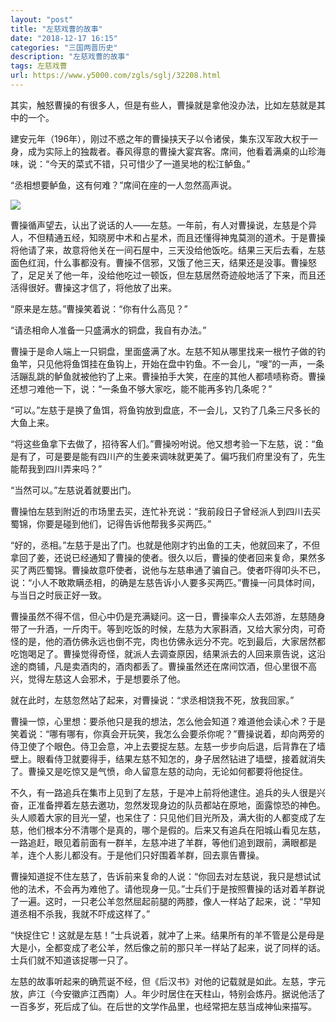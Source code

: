 ```yaml
---
layout: "post"
title: "左慈戏曹的故事"
date: "2018-12-17 16:15"
categories: "三国两晋历史"
description: "左慈戏曹的故事"
tags: 左慈戏曹
url: https://www.y5000.com/zgls/sglj/32208.html
---
```






其实，触怒曹操的有很多人，但是有些人，曹操就是拿他没办法，比如左慈就是其中的一个。

建安元年（196年），刚过不惑之年的曹操挟天子以令诸侯，集东汉军政大权于一身，成为实际上的独裁者。春风得意的曹操大宴宾客。席间，他看着满桌的山珍海味，说：“今天的菜式不错，只可惜少了一道吴地的松江鲈鱼。”

“丞相想要鲈鱼，这有何难？”席间在座的一人忽然高声说。

![](https://img.y5000.com/uploads/allimg/180828/8-1PRQ0405RN.jpg)

曹操循声望去，认出了说话的人——左慈。一年前，有人对曹操说，左慈是个异人，不但精通五经，知晓房中术和占星术，而且还懂得神鬼莫测的道术。于是曹操将他请了来，故意将他关在一间石屋中，三天没给他饭吃。结果三天后去看，左慈面色红润，什么事都没有。曹操不信邪，又饿了他三天，结果还是没事。曹操怒了，足足关了他一年，没给他吃过一顿饭，但左慈居然奇迹般地活了下来，而且还活得很好。曹操这才信了，将他放了出来。

“原来是左慈。”曹操笑着说：“你有什么高见？”

“请丞相命人准备一只盛满水的铜盘，我自有办法。”

曹操于是命人端上一只铜盘，里面盛满了水。左慈不知从哪里找来一根竹子做的钓鱼竿，只见他将鱼饵挂在鱼钩上，开始在盘中钓鱼。不一会儿，“嗖”的一声，一条活蹦乱跳的鲈鱼就被他钓了上来。曹操拍手大笑，在座的其他人都啧啧称奇。曹操还想刁难他一下，说：“一条鱼不够大家吃，能不能再多钓几条呢？”

“可以。”左慈于是换了鱼饵，将鱼钩放到盘底，不一会儿，又钓了几条三尺多长的大鱼上来。

“将这些鱼拿下去做了，招待客人们。”曹操吩咐说。他又想考验一下左慈，说：“鱼是有了，可是要是能有四川产的生姜来调味就更美了。偏巧我们府里没有了，先生能帮我到四川弄来吗？”

“当然可以。”左慈说着就要出门。

曹操怕左慈到附近的市场里去买，连忙补充说：“我前段日子曾经派人到四川去买蜀锦，你要是碰到他们，记得告诉他帮我多买两匹。”

“好的，丞相。”左慈于是出了门。也就是他刚才钓出鱼的工夫，他就回来了，不但拿回了姜，还说已经通知了曹操的使者。很久以后，曹操的使者回来复命，果然多买了两匹蜀锦。曹操故意吓使者，说他与左慈串通了骗自己。使者吓得叩头不已，说：“小人不敢欺瞒丞相，的确是左慈告诉小人要多买两匹。”曹操一问具体时间，与当日之时辰正好一致。

曹操虽然不得不信，但心中仍是充满疑问。这一日，曹操率众人去郊游，左慈随身带了一升酒，一斤肉干。等到吃饭的时候，左慈为大家斟酒，又给大家分肉，可奇怪的是，他的酒仿佛永远也倒不完，肉也仿佛永远分不完。吃到最后，大家居然都吃饱喝足了。曹操觉得奇怪，就派人去调查原因，结果派去的人回来禀告说，这沿途的商铺，凡是卖酒肉的，酒肉都丢了。曹操虽然还在席间饮酒，但心里很不高兴，觉得左慈这人会邪术，于是想要杀了他。

就在此时，左慈忽然站了起来，对曹操说：“求丞相饶我不死，放我回家。”

曹操一惊，心里想：要杀他只是我的想法，怎么他会知道？难道他会读心术？于是笑着说：“哪有哪有，你真会开玩笑，我怎么会要杀你呢？”曹操说着，却向两旁的侍卫使了个眼色。侍卫会意，冲上去要捉左慈。左慈一步步向后退，后背靠在了墙壁上。眼看侍卫就要得手，结果左慈不知怎的，身子居然钻进了墙壁，接着就消失了。曹操又是吃惊又是气愤，命人留意左慈的动向，无论如何都要将他捉住。

不久，有一路追兵在集市上见到了左慈，于是冲上前将他逮住。追兵的头人很是兴奋，正准备押着左慈去邀功，忽然发现身边的队员都站在原地，面露惊恐的神色。头人顺着大家的目光一望，也呆住了：只见他们目光所及，满大街的人都变成了左慈，他们根本分不清哪个是真的，哪个是假的。后来又有追兵在阳城山看见左慈，一路追赶，眼见着前面有一群羊，左慈冲进了羊群，等他们追到跟前，满眼都是羊，连个人影儿都没有。于是他们只好围着羊群，回去禀告曹操。

曹操知道捉不住左慈了，告诉前来复命的人说：“你回去对左慈说，我只是想试试他的法术，不会再为难他了。请他现身一见。”士兵们于是按照曹操的话对着羊群说了一遍。这时，一只老公羊忽然屈起前腿的两膝，像人一样站了起来，说：“早知道丞相不杀我，我就不吓成这样了。”

“快捉住它！这就是左慈！”士兵说着，就冲了上来。结果所有的羊不管是公是母是大是小，全都变成了老公羊，然后像之前的那只羊一样站了起来，说了同样的话。士兵们就不知道该捉哪一只了。

左慈的故事听起来的确荒诞不经，但《后汉书》对他的记载就是如此。左慈，字元放，庐江（今安徽庐江西南）人。年少时居住在天柱山，特别会炼丹。据说他活了一百多岁，死后成了仙。在后世的文学作品里，也经常把左慈当成神仙来描写。
